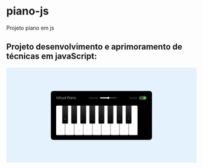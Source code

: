 # piano-js
Projeto piano em js

## Projeto desenvolvimento e aprimoramento de técnicas em javaScript:
<img src="./src/image/piano.png" alt="image" />
